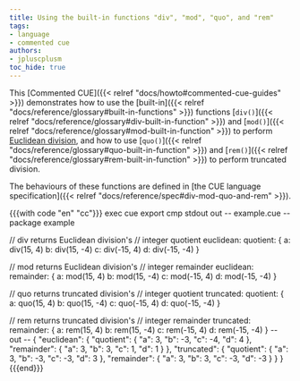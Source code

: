 ```yaml
---
title: Using the built-in functions "div", "mod", "quo", and "rem"
tags:
- language
- commented cue
authors:
- jpluscplusm
toc_hide: true
---
```


This [Commented CUE]({{< relref "docs/howto#commented-cue-guides" >}})
demonstrates how to use the
[built-in]({{< relref "docs/reference/glossary#built-in-functions" >}})
functions
[`div()`]({{< relref "docs/reference/glossary#div-built-in-function" >}})
and
[`mod()`]({{< relref "docs/reference/glossary#mod-built-in-function" >}})
to perform
[Euclidean division](https://en.wikipedia.org/wiki/Euclidean_division),
and how to use
[`quo()`]({{< relref "docs/reference/glossary#quo-built-in-function" >}})
and
[`rem()`]({{< relref "docs/reference/glossary#rem-built-in-function" >}})
to perform truncated division.

The behaviours of these functions are defined in
[the CUE language specification]({{< relref "docs/reference/spec#div-mod-quo-and-rem" >}}).

{{{with code "en" "cc"}}}
exec cue export
cmp stdout out
-- example.cue --
package example

// div returns Euclidean division's
// integer quotient
euclidean: quotient: {
	a: div(15, 4)
	b: div(15, -4)
	c: div(-15, 4)
	d: div(-15, -4)
}

// mod returns Euclidean division's
// integer remainder
euclidean: remainder: {
	a: mod(15, 4)
	b: mod(15, -4)
	c: mod(-15, 4)
	d: mod(-15, -4)
}

// quo returns truncated division's
// integer quotient
truncated: quotient: {
	a: quo(15, 4)
	b: quo(15, -4)
	c: quo(-15, 4)
	d: quo(-15, -4)
}

// rem returns truncated division's
// integer remainder
truncated: remainder: {
	a: rem(15, 4)
	b: rem(15, -4)
	c: rem(-15, 4)
	d: rem(-15, -4)
}
-- out --
{
    "euclidean": {
        "quotient": {
            "a": 3,
            "b": -3,
            "c": -4,
            "d": 4
        },
        "remainder": {
            "a": 3,
            "b": 3,
            "c": 1,
            "d": 1
        }
    },
    "truncated": {
        "quotient": {
            "a": 3,
            "b": -3,
            "c": -3,
            "d": 3
        },
        "remainder": {
            "a": 3,
            "b": 3,
            "c": -3,
            "d": -3
        }
    }
}
{{{end}}}
